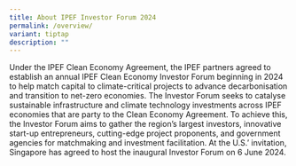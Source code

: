 ```yaml
---
title: About IPEF Investor Forum 2024
permalink: /overview/
variant: tiptap
description: ""
---
```

<p>Under the IPEF Clean Economy Agreement, the IPEF partners agreed to establish
an annual IPEF Clean Economy Investor Forum beginning in 2024 to help match
capital to climate-critical projects to advance decarbonisation and transition
to net-zero economies. The Investor Forum seeks to catalyse sustainable
infrastructure and climate technology investments across IPEF economies
that are party to the Clean Economy Agreement. To achieve this, the Investor
Forum aims to gather the region’s largest investors, innovative start-up
entrepreneurs, cutting-edge project proponents, and government agencies
for matchmaking and investment facilitation. At the U.S.’ invitation, Singapore
has agreed to host the inaugural Investor Forum on 6 June 2024.</p>